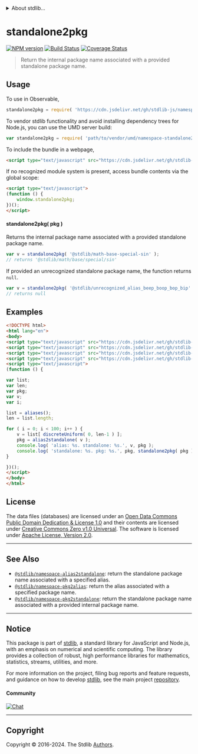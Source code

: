 <!--

@license Apache-2.0

Copyright (c) 2021 The Stdlib Authors.

Licensed under the Apache License, Version 2.0 (the "License");
you may not use this file except in compliance with the License.
You may obtain a copy of the License at

   http://www.apache.org/licenses/LICENSE-2.0

Unless required by applicable law or agreed to in writing, software
distributed under the License is distributed on an "AS IS" BASIS,
WITHOUT WARRANTIES OR CONDITIONS OF ANY KIND, either express or implied.
See the License for the specific language governing permissions and
limitations under the License.

-->


<details>
  <summary>
    About stdlib...
  </summary>
  <p>We believe in a future in which the web is a preferred environment for numerical computation. To help realize this future, we've built stdlib. stdlib is a standard library, with an emphasis on numerical and scientific computation, written in JavaScript (and C) for execution in browsers and in Node.js.</p>
  <p>The library is fully decomposable, being architected in such a way that you can swap out and mix and match APIs and functionality to cater to your exact preferences and use cases.</p>
  <p>When you use stdlib, you can be absolutely certain that you are using the most thorough, rigorous, well-written, studied, documented, tested, measured, and high-quality code out there.</p>
  <p>To join us in bringing numerical computing to the web, get started by checking us out on <a href="https://github.com/stdlib-js/stdlib">GitHub</a>, and please consider <a href="https://opencollective.com/stdlib">financially supporting stdlib</a>. We greatly appreciate your continued support!</p>
</details>

# standalone2pkg

[![NPM version][npm-image]][npm-url] [![Build Status][test-image]][test-url] [![Coverage Status][coverage-image]][coverage-url] <!-- [![dependencies][dependencies-image]][dependencies-url] -->

> Return the internal package name associated with a provided standalone package name.

<!-- Section to include introductory text. Make sure to keep an empty line after the intro `section` element and another before the `/section` close. -->

<section class="intro">

</section>

<!-- /.intro -->

<!-- Package usage documentation. -->



<section class="usage">

## Usage

To use in Observable,

```javascript
standalone2pkg = require( 'https://cdn.jsdelivr.net/gh/stdlib-js/namespace-standalone2pkg@umd/browser.js' )
```

To vendor stdlib functionality and avoid installing dependency trees for Node.js, you can use the UMD server build:

```javascript
var standalone2pkg = require( 'path/to/vendor/umd/namespace-standalone2pkg/index.js' )
```

To include the bundle in a webpage,

```html
<script type="text/javascript" src="https://cdn.jsdelivr.net/gh/stdlib-js/namespace-standalone2pkg@umd/browser.js"></script>
```

If no recognized module system is present, access bundle contents via the global scope:

```html
<script type="text/javascript">
(function () {
    window.standalone2pkg;
})();
</script>
```

#### standalone2pkg( pkg )

Returns the internal package name associated with a provided standalone package name.

```javascript
var v = standalone2pkg( '@stdlib/math-base-special-sin' );
// returns '@stdlib/math/base/special/sin'
```

If provided an unrecognized standalone package name, the function returns `null`.

```javascript
var v = standalone2pkg( '@stdlib/unrecognized_alias_beep_boop_bop_bip' );
// returns null
```

</section>

<!-- /.usage -->

<!-- Package usage notes. Make sure to keep an empty line after the `section` element and another before the `/section` close. -->

<section class="notes">

</section>

<!-- /.notes -->

<!-- Package usage examples. -->

<section class="examples">

## Examples

<!-- TODO: better example -->

<!-- eslint no-undef: "error" -->

```html
<!DOCTYPE html>
<html lang="en">
<body>
<script type="text/javascript" src="https://cdn.jsdelivr.net/gh/stdlib-js/random-base-discrete-uniform@umd/browser.js"></script>
<script type="text/javascript" src="https://cdn.jsdelivr.net/gh/stdlib-js/namespace-aliases@umd/browser.js"></script>
<script type="text/javascript" src="https://cdn.jsdelivr.net/gh/stdlib-js/namespace-alias2standalone@umd/browser.js"></script>
<script type="text/javascript" src="https://cdn.jsdelivr.net/gh/stdlib-js/namespace-standalone2pkg@umd/browser.js"></script>
<script type="text/javascript">
(function () {

var list;
var len;
var pkg;
var v;
var i;

list = aliases();
len = list.length;

for ( i = 0; i < 100; i++ ) {
    v = list[ discreteUniform( 0, len-1 ) ];
    pkg = alias2standalone( v );
    console.log( 'alias: %s. standalone: %s.', v, pkg );
    console.log( 'standalone: %s. pkg: %s.', pkg, standalone2pkg( pkg ) );
}

})();
</script>
</body>
</html>
```

</section>

<!-- /.examples -->

<!-- Section for describing a command-line interface. -->



<!-- Section to include cited references. If references are included, add a horizontal rule *before* the section. Make sure to keep an empty line after the `section` element and another before the `/section` close. -->

<section class="references">

</section>

<!-- /.references -->

<!-- <license> -->

## License

The data files (databases) are licensed under an [Open Data Commons Public Domain Dedication & License 1.0][pddl-1.0] and their contents are licensed under [Creative Commons Zero v1.0 Universal][cc0]. The software is licensed under [Apache License, Version 2.0][apache-license].

<!-- </license> -->

<!-- Section for related `stdlib` packages. Do not manually edit this section, as it is automatically populated. -->

<section class="related">

* * *

## See Also

-   <span class="package-name">[`@stdlib/namespace-alias2standalone`][@stdlib/namespace/alias2standalone]</span><span class="delimiter">: </span><span class="description">return the standalone package name associated with a specified alias.</span>
-   <span class="package-name">[`@stdlib/namespace-pkg2alias`][@stdlib/namespace/pkg2alias]</span><span class="delimiter">: </span><span class="description">return the alias associated with a specified package name.</span>
-   <span class="package-name">[`@stdlib/namespace-pkg2standalone`][@stdlib/namespace/pkg2standalone]</span><span class="delimiter">: </span><span class="description">return the standalone package name associated with a provided internal package name.</span>

</section>

<!-- /.related -->

<!-- Section for all links. Make sure to keep an empty line after the `section` element and another before the `/section` close. -->


<section class="main-repo" >

* * *

## Notice

This package is part of [stdlib][stdlib], a standard library for JavaScript and Node.js, with an emphasis on numerical and scientific computing. The library provides a collection of robust, high performance libraries for mathematics, statistics, streams, utilities, and more.

For more information on the project, filing bug reports and feature requests, and guidance on how to develop [stdlib][stdlib], see the main project [repository][stdlib].

#### Community

[![Chat][chat-image]][chat-url]

---

## Copyright

Copyright &copy; 2016-2024. The Stdlib [Authors][stdlib-authors].

</section>

<!-- /.stdlib -->

<!-- Section for all links. Make sure to keep an empty line after the `section` element and another before the `/section` close. -->

<section class="links">

[npm-image]: http://img.shields.io/npm/v/@stdlib/namespace-standalone2pkg.svg
[npm-url]: https://npmjs.org/package/@stdlib/namespace-standalone2pkg

[test-image]: https://github.com/stdlib-js/namespace-standalone2pkg/actions/workflows/test.yml/badge.svg?branch=main
[test-url]: https://github.com/stdlib-js/namespace-standalone2pkg/actions/workflows/test.yml?query=branch:main

[coverage-image]: https://img.shields.io/codecov/c/github/stdlib-js/namespace-standalone2pkg/main.svg
[coverage-url]: https://codecov.io/github/stdlib-js/namespace-standalone2pkg?branch=main

<!--

[dependencies-image]: https://img.shields.io/david/stdlib-js/namespace-standalone2pkg.svg
[dependencies-url]: https://david-dm.org/stdlib-js/namespace-standalone2pkg/main

-->

[chat-image]: https://img.shields.io/gitter/room/stdlib-js/stdlib.svg
[chat-url]: https://app.gitter.im/#/room/#stdlib-js_stdlib:gitter.im

[stdlib]: https://github.com/stdlib-js/stdlib

[stdlib-authors]: https://github.com/stdlib-js/stdlib/graphs/contributors

[cli-section]: https://github.com/stdlib-js/namespace-standalone2pkg#cli
[cli-url]: https://github.com/stdlib-js/namespace-standalone2pkg/tree/cli
[@stdlib/namespace-standalone2pkg]: https://github.com/stdlib-js/namespace-standalone2pkg/tree/main

[umd]: https://github.com/umdjs/umd
[es-module]: https://developer.mozilla.org/en-US/docs/Web/JavaScript/Guide/Modules

[deno-url]: https://github.com/stdlib-js/namespace-standalone2pkg/tree/deno
[umd-url]: https://github.com/stdlib-js/namespace-standalone2pkg/tree/umd
[esm-url]: https://github.com/stdlib-js/namespace-standalone2pkg/tree/esm
[branches-url]: https://github.com/stdlib-js/namespace-standalone2pkg/blob/main/branches.md

[pddl-1.0]: http://opendatacommons.org/licenses/pddl/1.0/

[cc0]: https://creativecommons.org/publicdomain/zero/1.0

[apache-license]: https://www.apache.org/licenses/LICENSE-2.0

<!-- <related-links> -->

[@stdlib/namespace/alias2standalone]: https://github.com/stdlib-js/namespace-alias2standalone/tree/umd

[@stdlib/namespace/pkg2alias]: https://github.com/stdlib-js/namespace-pkg2alias/tree/umd

[@stdlib/namespace/pkg2standalone]: https://github.com/stdlib-js/namespace-pkg2standalone/tree/umd

<!-- </related-links> -->

</section>

<!-- /.links -->
